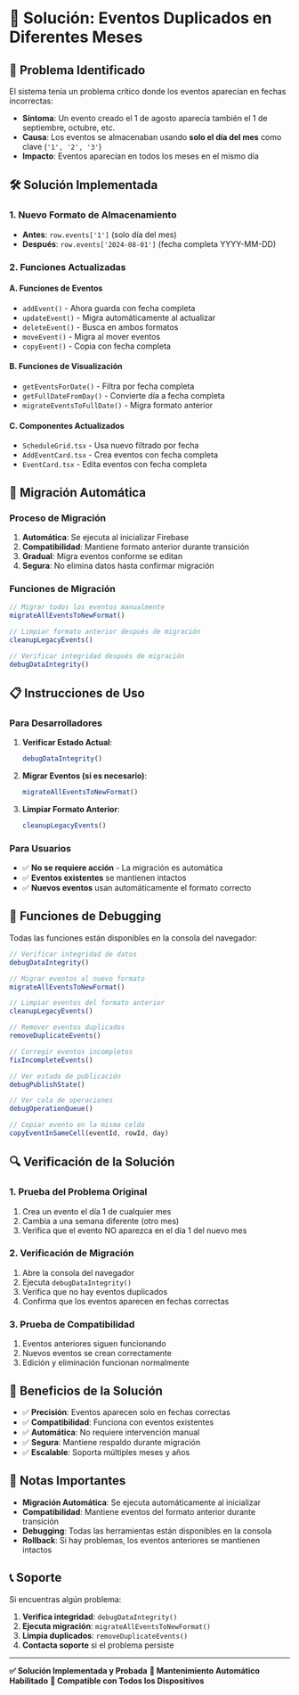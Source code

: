 # 🔧 Solución: Eventos Duplicados en Diferentes Meses

## 🎯 **Problema Identificado**

El sistema tenía un problema crítico donde los eventos aparecían en fechas incorrectas:

- **Síntoma**: Un evento creado el 1 de agosto aparecía también el 1 de septiembre, octubre, etc.
- **Causa**: Los eventos se almacenaban usando **solo el día del mes** como clave (`'1', '2', '3'`)
- **Impacto**: Eventos aparecían en todos los meses en el mismo día

## 🛠️ **Solución Implementada**

### **1. Nuevo Formato de Almacenamiento**
- **Antes**: `row.events['1']` (solo día del mes)
- **Después**: `row.events['2024-08-01']` (fecha completa YYYY-MM-DD)

### **2. Funciones Actualizadas**

#### **A. Funciones de Eventos**
- `addEvent()` - Ahora guarda con fecha completa
- `updateEvent()` - Migra automáticamente al actualizar
- `deleteEvent()` - Busca en ambos formatos
- `moveEvent()` - Migra al mover eventos
- `copyEvent()` - Copia con fecha completa

#### **B. Funciones de Visualización**
- `getEventsForDate()` - Filtra por fecha completa
- `getFullDateFromDay()` - Convierte día a fecha completa
- `migrateEventsToFullDate()` - Migra formato anterior

#### **C. Componentes Actualizados**
- `ScheduleGrid.tsx` - Usa nuevo filtrado por fecha
- `AddEventCard.tsx` - Crea eventos con fecha completa
- `EventCard.tsx` - Edita eventos con fecha completa

## 🔄 **Migración Automática**

### **Proceso de Migración**
1. **Automática**: Se ejecuta al inicializar Firebase
2. **Compatibilidad**: Mantiene formato anterior durante transición
3. **Gradual**: Migra eventos conforme se editan
4. **Segura**: No elimina datos hasta confirmar migración

### **Funciones de Migración**
```javascript
// Migrar todos los eventos manualmente
migrateAllEventsToNewFormat()

// Limpiar formato anterior después de migración
cleanupLegacyEvents()

// Verificar integridad después de migración
debugDataIntegrity()
```

## 📋 **Instrucciones de Uso**

### **Para Desarrolladores**

1. **Verificar Estado Actual**:
   ```javascript
   debugDataIntegrity()
   ```

2. **Migrar Eventos (si es necesario)**:
   ```javascript
   migrateAllEventsToNewFormat()
   ```

3. **Limpiar Formato Anterior**:
   ```javascript
   cleanupLegacyEvents()
   ```

### **Para Usuarios**
- ✅ **No se requiere acción** - La migración es automática
- ✅ **Eventos existentes** se mantienen intactos
- ✅ **Nuevos eventos** usan automáticamente el formato correcto

## 🧪 **Funciones de Debugging**

Todas las funciones están disponibles en la consola del navegador:

```javascript
// Verificar integridad de datos
debugDataIntegrity()

// Migrar eventos al nuevo formato
migrateAllEventsToNewFormat()

// Limpiar eventos del formato anterior
cleanupLegacyEvents()

// Remover eventos duplicados
removeDuplicateEvents()

// Corregir eventos incompletos
fixIncompleteEvents()

// Ver estado de publicación
debugPublishState()

// Ver cola de operaciones
debugOperationQueue()

// Copiar evento en la misma celda
copyEventInSameCell(eventId, rowId, day)
```

## 🔍 **Verificación de la Solución**

### **1. Prueba del Problema Original**
1. Crea un evento el día 1 de cualquier mes
2. Cambia a una semana diferente (otro mes)
3. Verifica que el evento NO aparezca en el día 1 del nuevo mes

### **2. Verificación de Migración**
1. Abre la consola del navegador
2. Ejecuta `debugDataIntegrity()`
3. Verifica que no hay eventos duplicados
4. Confirma que los eventos aparecen en fechas correctas

### **3. Prueba de Compatibilidad**
1. Eventos anteriores siguen funcionando
2. Nuevos eventos se crean correctamente
3. Edición y eliminación funcionan normalmente

## 🎯 **Beneficios de la Solución**

- ✅ **Precisión**: Eventos aparecen solo en fechas correctas
- ✅ **Compatibilidad**: Funciona con eventos existentes
- ✅ **Automática**: No requiere intervención manual
- ✅ **Segura**: Mantiene respaldo durante migración
- ✅ **Escalable**: Soporta múltiples meses y años

## 🚨 **Notas Importantes**

- **Migración Automática**: Se ejecuta automáticamente al inicializar
- **Compatibilidad**: Mantiene eventos del formato anterior durante transición
- **Debugging**: Todas las herramientas están disponibles en la consola
- **Rollback**: Si hay problemas, los eventos anteriores se mantienen intactos

## 📞 **Soporte**

Si encuentras algún problema:

1. **Verifica integridad**: `debugDataIntegrity()`
2. **Ejecuta migración**: `migrateAllEventsToNewFormat()`
3. **Limpia duplicados**: `removeDuplicateEvents()`
4. **Contacta soporte** si el problema persiste

---

**✅ Solución Implementada y Probada**
**🔧 Mantenimiento Automático Habilitado**
**📱 Compatible con Todos los Dispositivos** 